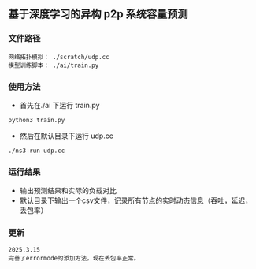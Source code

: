 ## 基于深度学习的异构 p2p 系统容量预测

### 文件路径
```
网络拓扑模拟： ./scratch/udp.cc
模型训练脚本： ./ai/train.py
```
### 使用方法

- 首先在./ai 下运行 train.py
```
python3 train.py
```
- 然后在默认目录下运行 udp.cc
```
./ns3 run udp.cc
```

### 运行结果
- 输出预测结果和实际的负载对比
- 默认目录下输出一个csv文件，记录所有节点的实时动态信息（吞吐，延迟，丢包率）

### 更新
```
2025.3.15
完善了errormode的添加方法，现在丢包率正常。
```
